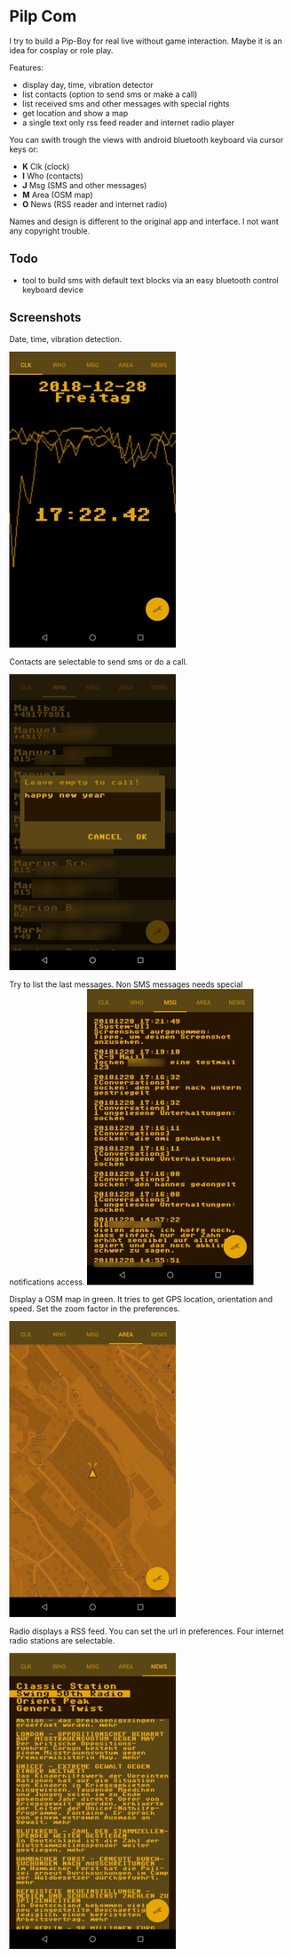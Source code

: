 # Pilp Com

I try to build a Pip-Boy for real live without game interaction. Maybe it is an idea for cosplay or role play.

Features:

- display day, time, vibration detector
- list contacts (option to send sms or make a call)
- list received sms and other messages with special rights
- get location and show a map
- a single text only rss feed reader and internet radio player

You can swith trough the views with android bluetooth keyboard via cursor keys or:

- **K** Clk (clock)
- **I** Who (contacts)
- **J** Msg (SMS and other messages)
- **M** Area (OSM map)
- **O** News (RSS reader and internet radio)

Names and design is different to the original app and interface. I not want any copyright trouble.

## Todo

- tool to build sms with default text blocks via an easy bluetooth control keyboard device

## Screenshots

Date, time, vibration detection.

![Clk](img/clk.jpg)

Contacts are selectable to send sms or do a call.

![Who](img/who.jpg)

Try to list the last messages. Non SMS messages needs special notifications access.
![Msg](img/msg.jpg)

Display a OSM map in green. It tries to get GPS location, orientation and speed. Set the zoom factor in the preferences.

![Area](img/area.jpg)

Radio displays a RSS feed. You can set the url in preferences. Four internet radio stations are selectable.

![news](img/news.jpg)
